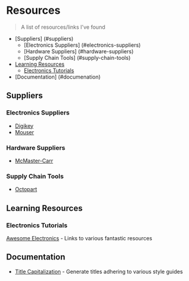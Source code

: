 # Resources
> A list of resources/links I've found 

- [Suppliers] (#suppliers)
  - [Electronics Suppliers] (#electronics-suppliers)
  - [Hardware Suppliers] (#hardware-suppliers)
  - [Supply Chain Tools] (#supply-chain-tools)
- [Learning Resources](#learning-resources)
  - [Electronics Tutorials](#electronics-tutorials)
- [Documentation] (#documenation)


## Suppliers
### Electronics Suppliers
- [Digikey](https://www.digikey.com/)
- [Mouser](https://www.mouser.com/)
### Hardware Suppliers
- [McMaster-Carr](https://www.mcmaster.com/)
### Supply Chain Tools
- [Octopart](https://octopart.com/)

## Learning Resources
### Electronics Tutorials
[Awesome Electronics](https://github.com/kitspace/awesome-electronics) - Links to various fantastic resources

## Documentation
- [Title Capitalization](https://capitalizemytitle.com/style/AP/) - Generate titles adhering to various style guides

